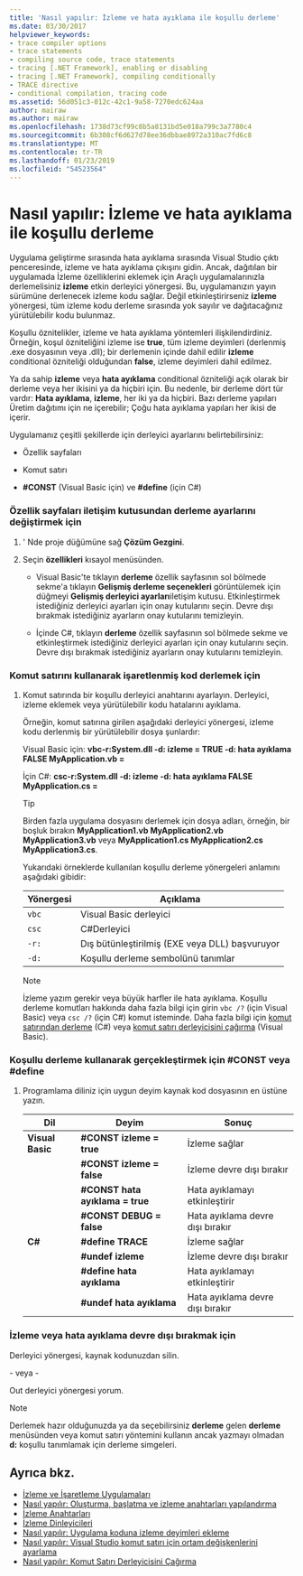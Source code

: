 ```yaml
---
title: 'Nasıl yapılır: İzleme ve hata ayıklama ile koşullu derleme'
ms.date: 03/30/2017
helpviewer_keywords:
- trace compiler options
- trace statements
- compiling source code, trace statements
- tracing [.NET Framework], enabling or disabling
- tracing [.NET Framework], compiling conditionally
- TRACE directive
- conditional compilation, tracing code
ms.assetid: 56d051c3-012c-42c1-9a58-7270edc624aa
author: mairaw
ms.author: mairaw
ms.openlocfilehash: 1738d73cf99c8b5a8131bd5e018a799c3a7780c4
ms.sourcegitcommit: 6b308cf6d627d78ee36dbbae8972a310ac7fd6c8
ms.translationtype: MT
ms.contentlocale: tr-TR
ms.lasthandoff: 01/23/2019
ms.locfileid: "54523564"
---
```

# <a name="how-to-compile-conditionally-with-trace-and-debug"></a>Nasıl yapılır: İzleme ve hata ayıklama ile koşullu derleme
Uygulama geliştirme sırasında hata ayıklama sırasında Visual Studio çıktı penceresinde, izleme ve hata ayıklama çıkışını gidin. Ancak, dağıtılan bir uygulamada İzleme özelliklerini eklemek için Araçlı uygulamalarınızla derlemelisiniz **izleme** etkin derleyici yönergesi. Bu, uygulamanızın yayın sürümüne derlenecek izleme kodu sağlar. Değil etkinleştirirseniz **izleme** yönergesi, tüm izleme kodu derleme sırasında yok sayılır ve dağıtacağınız yürütülebilir kodu bulunmaz.  
  
 Koşullu öznitelikler, izleme ve hata ayıklama yöntemleri ilişkilendirdiniz. Örneğin, koşul özniteliğini izleme ise **true**, tüm izleme deyimleri (derlenmiş .exe dosyasının veya .dll); bir derlemenin içinde dahil edilir **izleme** conditional özniteliği olduğundan **false**, izleme deyimleri dahil edilmez.  
  
 Ya da sahip **izleme** veya **hata ayıklama** conditional özniteliği açık olarak bir derleme veya her ikisini ya da hiçbiri için. Bu nedenle, bir derleme dört tür vardır: **Hata ayıklama**, **izleme**, her iki ya da hiçbiri. Bazı derleme yapıları Üretim dağıtımı için ne içerebilir; Çoğu hata ayıklama yapıları her ikisi de içerir.  
  
 Uygulamanız çeşitli şekillerde için derleyici ayarlarını belirtebilirsiniz:  
  
-   Özellik sayfaları  
  
-   Komut satırı  
  
-   **#CONST** (Visual Basic için) ve **#define** (için C#)  
  
### <a name="to-change-compile-settings-from-the-property-pages-dialog-box"></a>Özellik sayfaları iletişim kutusundan derleme ayarlarını değiştirmek için  
  
1.  ' Nde proje düğümüne sağ **Çözüm Gezgini**.  
  
2.  Seçin **özellikleri** kısayol menüsünden.  
  
    -   Visual Basic'te tıklayın **derleme** özellik sayfasının sol bölmede sekme'a tıklayın **Gelişmiş derleme seçenekleri** görüntülemek için düğmeyi **Gelişmiş derleyici ayarları**iletişim kutusu. Etkinleştirmek istediğiniz derleyici ayarları için onay kutularını seçin. Devre dışı bırakmak istediğiniz ayarların onay kutularını temizleyin.  
  
    -   İçinde C#, tıklayın **derleme** özellik sayfasının sol bölmede sekme ve etkinleştirmek istediğiniz derleyici ayarları için onay kutularını seçin. Devre dışı bırakmak istediğiniz ayarların onay kutularını temizleyin.  
  
### <a name="to-compile-instrumented-code-using-the-command-line"></a>Komut satırını kullanarak işaretlenmiş kod derlemek için  
  
1.  Komut satırında bir koşullu derleyici anahtarını ayarlayın. Derleyici, izleme eklemek veya yürütülebilir kodu hatalarını ayıklama.  
  
     Örneğin, komut satırına girilen aşağıdaki derleyici yönergesi, izleme kodu derlenmiş bir yürütülebilir dosya şunlardır:  
  
     Visual Basic için: **vbc-r:System.dll -d: izleme = TRUE -d: hata ayıklama FALSE MyApplication.vb =**  
  
     İçin C#: **csc-r:System.dll -d: izleme -d: hata ayıklama FALSE MyApplication.cs =**  
  
    > [!TIP]
    >  Birden fazla uygulama dosyasını derlemek için dosya adları, örneğin, bir boşluk bırakın **MyApplication1.vb MyApplication2.vb MyApplication3.vb** veya **MyApplication1.cs MyApplication2.cs MyApplication3.cs**.  
  
     Yukarıdaki örneklerde kullanılan koşullu derleme yönergeleri anlamını aşağıdaki gibidir:  
  
    |Yönergesi|Açıklama|  
    |---------------|-------------|  
    |`vbc`|Visual Basic derleyici|  
    |`csc`|C#Derleyici|  
    |`-r:`|Dış bütünleştirilmiş (EXE veya DLL) başvuruyor|  
    |`-d:`|Koşullu derleme sembolünü tanımlar|  
  
    > [!NOTE]
    >  İzleme yazım gerekir veya büyük harfler ile hata ayıklama. Koşullu derleme komutları hakkında daha fazla bilgi için girin `vbc /?` (için Visual Basic) veya `csc /?` (için C#) komut isteminde. Daha fazla bilgi için [komut satırından derleme](~/docs/csharp/language-reference/compiler-options/how-to-set-environment-variables-for-the-visual-studio-command-line.md) (C#) veya [komut satırı derleyicisini çağırma](~/docs/visual-basic/reference/command-line-compiler/how-to-invoke-the-command-line-compiler.md) (Visual Basic).  
  
### <a name="to-perform-conditional-compilation-using-const-or-define"></a>Koşullu derleme kullanarak gerçekleştirmek için #CONST veya #define  
  
1.  Programlama diliniz için uygun deyim kaynak kod dosyasının en üstüne yazın.  
  
    |Dil|Deyim|Sonuç|  
    |--------------|---------------|------------|  
    |**Visual Basic**|**#CONST izleme = true**|İzleme sağlar|  
    ||**#CONST izleme = false**|İzleme devre dışı bırakır|  
    ||**#CONST hata ayıklama = true**|Hata ayıklamayı etkinleştirir|  
    ||**#CONST DEBUG = false**|Hata ayıklama devre dışı bırakır|  
    |**C#**|**#define TRACE**|İzleme sağlar|  
    ||**#undef izleme**|İzleme devre dışı bırakır|  
    ||**#define hata ayıklama**|Hata ayıklamayı etkinleştirir|  
    ||**#undef hata ayıklama**|Hata ayıklama devre dışı bırakır|  
  
### <a name="to-disable-tracing-or-debugging"></a>İzleme veya hata ayıklama devre dışı bırakmak için  
  
Derleyici yönergesi, kaynak kodunuzdan silin.  
  
\- veya -  
  
Out derleyici yönergesi yorum.  
  
> [!NOTE]
>  Derlemek hazır olduğunuzda ya da seçebilirsiniz **derleme** gelen **derleme** menüsünden veya komut satırı yöntemini kullanın ancak yazmayı olmadan **d:** koşullu tanımlamak için derleme simgeleri.  
  
## <a name="see-also"></a>Ayrıca bkz.
- [İzleme ve İşaretleme Uygulamaları](../../../docs/framework/debug-trace-profile/tracing-and-instrumenting-applications.md)
- [Nasıl yapılır: Oluşturma, başlatma ve izleme anahtarları yapılandırma](../../../docs/framework/debug-trace-profile/how-to-create-initialize-and-configure-trace-switches.md)
- [İzleme Anahtarları](../../../docs/framework/debug-trace-profile/trace-switches.md)
- [İzleme Dinleyicileri](../../../docs/framework/debug-trace-profile/trace-listeners.md)
- [Nasıl yapılır: Uygulama koduna izleme deyimleri ekleme](../../../docs/framework/debug-trace-profile/how-to-add-trace-statements-to-application-code.md)
- [Nasıl yapılır: Visual Studio komut satırı için ortam değişkenlerini ayarlama](~/docs/csharp/language-reference/compiler-options/how-to-set-environment-variables-for-the-visual-studio-command-line.md)
- [Nasıl yapılır: Komut Satırı Derleyicisini Çağırma](~/docs/visual-basic/reference/command-line-compiler/how-to-invoke-the-command-line-compiler.md)
